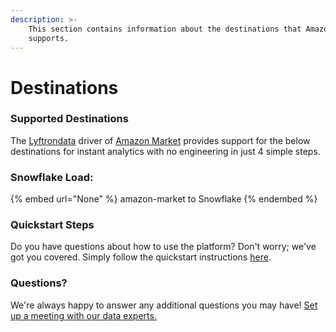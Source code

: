 ```yaml
---
description: >-
    This section contains information about the destinations that Amazon Market
    supports.
---
```


# Destinations

### Supported Destinations

The [Lyftrondata](https://www.lyftrondata.com/) driver of [Amazon Market](None) provides support for the below destinations for instant analytics with no engineering in just 4 simple steps.

### Snowflake Load:

{% embed url="None" %}
amazon-market to Snowflake
{% endembed %}

### Quickstart Steps

Do you have questions about how to use the platform? Don't worry; we've got you covered. Simply follow the quickstart instructions [here](README.md).

### Questions? <a href="#questions" id="questions"></a>

We're always happy to answer any additional questions you may have! [Set up a meeting with our data experts.](https://www.lyftrondata.com/book-a-meeting/)
